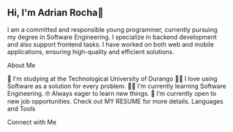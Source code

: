 ## Hi, I'm Adrian Rocha👋

I am a committed and responsible young programmer, currently pursuing my degree in Software Engineering. I specialize in backend development and also support frontend tasks. I have worked on both web and mobile applications, ensuring high-quality and efficient solutions.

About Me

🏫 I'm studying at the Technological University of Durango
🧑‍💻 I love using Software as a solution for every problem.
🧑‍🎓 I’m currently learning Software Engineering.
🤓 Always eager to learn new things.
🤔 I’m currently open to new job opportunities. Check out MY RESUME for more details.
Languages and Tools








Connect with Me



